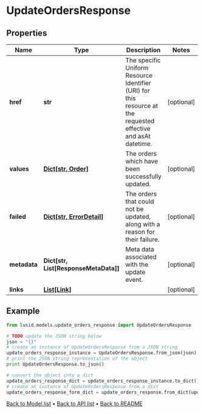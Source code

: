 # UpdateOrdersResponse


## Properties
Name | Type | Description | Notes
------------ | ------------- | ------------- | -------------
**href** | **str** | The specific Uniform Resource Identifier (URI) for this resource at the requested effective and asAt datetime. | [optional] 
**values** | [**Dict[str, Order]**](Order.md) | The orders which have been successfully updated. | [optional] 
**failed** | [**Dict[str, ErrorDetail]**](ErrorDetail.md) | The orders that could not be updated, along with a reason for their failure. | [optional] 
**metadata** | **Dict[str, List[ResponseMetaData]]** | Meta data associated with the update event. | [optional] 
**links** | [**List[Link]**](Link.md) |  | [optional] 

## Example

```python
from lusid.models.update_orders_response import UpdateOrdersResponse

# TODO update the JSON string below
json = "{}"
# create an instance of UpdateOrdersResponse from a JSON string
update_orders_response_instance = UpdateOrdersResponse.from_json(json)
# print the JSON string representation of the object
print UpdateOrdersResponse.to_json()

# convert the object into a dict
update_orders_response_dict = update_orders_response_instance.to_dict()
# create an instance of UpdateOrdersResponse from a dict
update_orders_response_form_dict = update_orders_response.from_dict(update_orders_response_dict)
```
[Back to Model list](../README.md#documentation-for-models) &#8226; [Back to API list](../README.md#documentation-for-api-endpoints) &#8226; [Back to README](../README.md)


